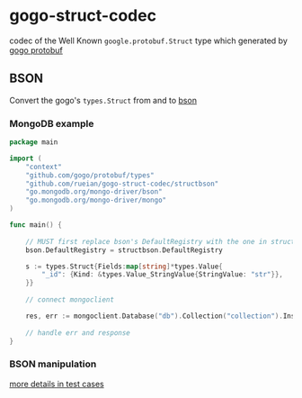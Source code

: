 # gogo-struct-codec

codec of the Well Known `google.protobuf.Struct` type which generated by [gogo protobuf](https://github.com/gogo/protobuf)

## BSON

Convert the gogo's `types.Struct` from and to [bson](https://github.com/mongodb/mongo-go-driver)

### MongoDB example

```go
package main

import (
    "context"
    "github.com/gogo/protobuf/types"
    "github.com/rueian/gogo-struct-codec/structbson"
    "go.mongodb.org/mongo-driver/bson"
    "go.mongodb.org/mongo-driver/mongo"
)

func main() {
    
    // MUST first replace bson's DefaultRegistry with the one in structbson
    bson.DefaultRegistry = structbson.DefaultRegistry

    s := types.Struct{Fields:map[string]*types.Value{
        "_id": {Kind: &types.Value_StringValue{StringValue: "str"}},
    }}
    
    // connect mongoclient

    res, err := mongoclient.Database("db").Collection("collection").InsertOne(ctx, s)
    
    // handle err and response 
}
```

### BSON manipulation

[more details in test cases](./structbson/main_test.go)